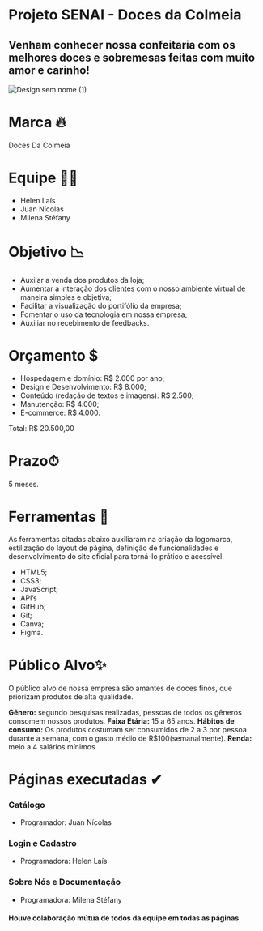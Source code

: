 # Projeto SENAI - Doces da Colmeia

## Venham conhecer nossa confeitaria com os melhores doces e sobremesas feitas com muito amor e carinho!
![Design sem nome (1)](https://github.com/user-attachments/assets/280af56f-d969-49cb-accf-a6655b5d95f4)

# Marca 🔥
Doces Da Colmeia

# Equipe 👦👩
- Helen Laís 
- Juan Nícolas 
- Milena Stéfany 

# Objetivo 📉
- Auxilar a venda dos produtos da loja;
- Aumentar a interação dos clientes com o nosso ambiente virtual de maneira simples e objetiva;
- Facilitar a visualização do portifólio da empresa;
- Fomentar o uso da tecnologia em nossa empresa;
- Auxiliar no recebimento de feedbacks.
  
# Orçamento $
- Hospedagem e domínio: R$ 2.000 por ano;
- Design e Desenvolvimento: R$ 8.000;
- Conteúdo (redação de textos e imagens): R$ 2.500;
- Manutenção: R$ 4.000;
- E-commerce: R$ 4.000.

Total: R$ 20.500,00

# Prazo⏱
5 meses.

# Ferramentas 📌
As ferramentas citadas abaixo auxiliaram na criação da logomarca, estilização do layout de página, definição de funcionalidades e desenvolvimento do site oficial para torná-lo prático e acessível.

- HTML5;
- CSS3;
- JavaScript;
- API’s
- GitHub;
- Git;
- Canva;
- Figma.

# Público Alvo✨
O público alvo de nossa empresa são amantes de doces finos, que priorizam produtos de alta qualidade. 

**Gênero:** segundo pesquisas realizadas, pessoas de todos os gêneros consomem nossos produtos.
**Faixa Etária:** 15 a 65 anos. 
**Hábitos de consumo:** Os produtos costumam ser consumidos de 2 a 3 por pessoa durante a semana, com o gasto médio de R$100(semanalmente).
**Renda:** meio a 4 salários mínimos

# Páginas executadas ✔

### Catálogo 
- Programador: Juan Nícolas

### Login e Cadastro
- Programadora: Helen Laís

### Sobre Nós e Documentação
- Programadora: Milena Stéfany

#### Houve colaboração mútua de todos da equipe em todas as páginas 


